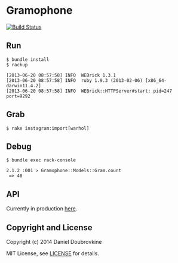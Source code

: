 Gramophone
==========

[![Build Status](https://travis-ci.org/dblock/gramophone.svg?branch=master)](https://travis-ci.org/dblock/gramophone)

Run
---

```
$ bundle install
$ rackup

[2013-06-20 08:57:58] INFO  WEBrick 1.3.1
[2013-06-20 08:57:58] INFO  ruby 1.9.3 (2013-02-06) [x86_64-darwin11.4.2]
[2013-06-20 08:57:58] INFO  WEBrick::HTTPServer#start: pid=247 port=9292
```

Grab
----

```
$ rake instagram:import[warhol]
```

Debug
-----

```
$ bundle exec rack-console

2.1.2 :001 > Gramophone::Models::Gram.count
 => 40
```

API
---

Currently in production [here](https://gramophone-production.herokuapp.com/api).


Copyright and License
---------------------

Copyright (c) 2014 Daniel Doubrovkine

MIT License, see [LICENSE](LICENSE) for details.
